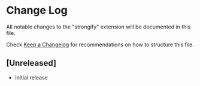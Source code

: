 # Change Log

All notable changes to the "strongify" extension will be documented in this file.

Check [Keep a Changelog](http://keepachangelog.com/) for recommendations on how to structure this file.

## [Unreleased]

- Initial release